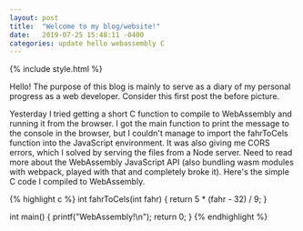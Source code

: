 ```yaml
---
layout: post
title:  "Welcome to my blog/website!"
date:   2019-07-25 15:48:11 -0400
categories: update hello webassembly C
---
```


{% include style.html %}

Hello! The purpose of this blog is mainly to serve as a diary of my personal progress as a web developer. Consider this first post the before picture.

Yesterday I tried getting a short C function to compile to WebAssembly and running it from the browser. I got the main function to print the message to the console in the browser, but I couldn't manage to import the fahrToCels function into the JavaScript environment. It was also giving me CORS errors, which I solved by serving the files from a Node server. Need to read more about the WebAssembly JavaScript API (also bundling wasm modules with webpack, played with that and completely broke it). Here's the simple C code I compiled to WebAssembly.

{% highlight c %}
int fahrToCels(int fahr)
{
  return 5 * (fahr - 32) / 9;
}

int main()
{
  printf("WebAssembly!\n");
  return 0;
} 
{% endhighlight %}
